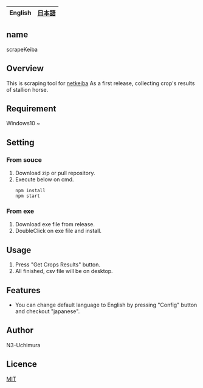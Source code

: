 <table>
	<thead>
    	<tr>
      		<th style="text-align:center">English</th>
      		<th style="text-align:center"><a href="README-ja.md">日本語</a></th>
    	</tr>
  	</thead>
</table>

## name

scrapeKeiba

## Overview

This is scraping tool for [netkeiba](https://www.netkeiba.com/)
As a first release, collecting crop's results of stallion horse.

## Requirement

Windows10 ~

## Setting

### From souce

1. Download zip or pull repository.
2. Execute below on cmd.
   ```
   npm install
   npm start
   ```

### From exe

1. Download exe file from release.
2. DoubleClick on exe file and install.

## Usage

1. Press "Get Crops Results" button.
2. All finished, csv file will be on desktop.

## Features

- You can change default language to English by pressing "Config" button and checkout "japanese".

## Author

N3-Uchimura

## Licence

[MIT](https://mit-license.org/)
